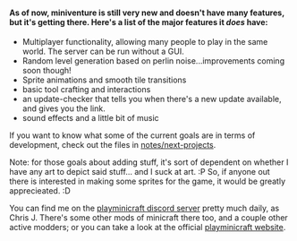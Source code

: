 #### As of now, miniventure is still very new and doesn't have many features, but it's getting there. Here's a list of the major features it *does* have:

  - Multiplayer functionality, allowing many people to play in the same world. The server can be run without a GUI.
  - Random level generation based on perlin noise...improvements coming soon though!
  - Sprite animations and smooth tile transitions
  - basic tool crafting and interactions
  - an update-checker that tells you when there's a new update available, and gives you the link.
  - sound effects and a little bit of music

If you want to know what some of the current goals are in terms of development, check out the files in [notes/next-projects](https://github.com/chrisj42/miniventure/tree/master/notes/next-projects).


Note: for those goals about adding stuff, it's sort of dependent on whether I have any art to depict said stuff... and I suck at art. :P So, if anyone out there is interested in making some sprites for the game, it would be greatly apprecieated. :D

You can find me on the [playminicraft discord server](https://discord.me/minicraft) pretty much daily, as Chris J. There's some other mods of minicraft there too, and a couple other active modders; or you can take a look at the official [playminicraft website](https://playminicraft.com).
